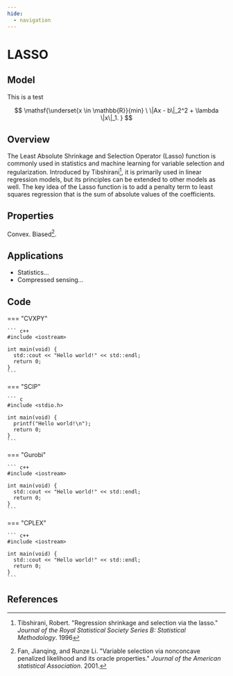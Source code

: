 ```yaml
---
hide:
  - navigation
---
```


# LASSO

## Model

This is a test

$$
    \mathsf{\underset{x \in \mathbb{R}}{min} \ \|Ax - b\|_2^2 + \lambda \|x\|_1. }
$$

## Overview

The Least Absolute Shrinkage and Selection Operator (Lasso) function is commonly used in statistics and machine learning for variable selection and regularization. Introduced by Tibshirani[^1], it is primarily used in linear regression models, but its principles can be extended to other models as well. The key idea of the Lasso function is to add a penalty term to least squares regression that is the sum of absolute values of the coefficients.

## Properties

Convex. Biased[^2].

## Applications

- Statistics... 
- Compressed sensing...

## Code

=== "CVXPY"

    ``` c++
    #include <iostream>

    int main(void) {
      std::cout << "Hello world!" << std::endl;
      return 0;
    }
    ```

=== "SCIP"

    ``` c
    #include <stdio.h>

    int main(void) {
      printf("Hello world!\n");
      return 0;
    }
    ```

=== "Gurobi"

    ``` c++
    #include <iostream>

    int main(void) {
      std::cout << "Hello world!" << std::endl;
      return 0;
    }
    ```

=== "CPLEX"

    ``` c++
    #include <iostream>

    int main(void) {
      std::cout << "Hello world!" << std::endl;
      return 0;
    }
    ```    

## References

[^1]: Tibshirani, Robert. "Regression shrinkage and selection via the lasso." _Journal of the Royal Statistical Society Series B: Statistical Methodology_. 1996

[^2]: Fan, Jianqing, and Runze Li. "Variable selection via nonconcave penalized likelihood and its oracle properties." _Journal of the American statistical Association_. 2001.


